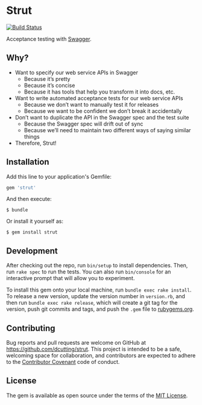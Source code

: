 # Strut

[![Build Status](https://travis-ci.org/dcutting/strut.svg?branch=master)](https://travis-ci.org/dcutting/strut)

Acceptance testing with [Swagger](http://swagger.io).

## Why?

* Want to specify our web service APIs in Swagger
	- Because it’s pretty
	- Because it’s concise
	- Because it has tools that help you transform it into docs, etc.
* Want to write automated acceptance tests for our web service APIs
	- Because we don’t want to manually test it for releases
	- Because we want to be confident we don’t break it accidentally
* Don’t want to duplicate the API in the Swagger spec and the test suite
	- Because the Swagger spec will drift out of sync
	- Because we’ll need to maintain two different ways of saying similar things
* Therefore, Strut!

## Installation

Add this line to your application's Gemfile:

```ruby
gem 'strut'
```

And then execute:

    $ bundle

Or install it yourself as:

    $ gem install strut

## Development

After checking out the repo, run `bin/setup` to install dependencies. Then, run `rake spec` to run the tests. You can also run `bin/console` for an interactive prompt that will allow you to experiment.

To install this gem onto your local machine, run `bundle exec rake install`. To release a new version, update the version number in `version.rb`, and then run `bundle exec rake release`, which will create a git tag for the version, push git commits and tags, and push the `.gem` file to [rubygems.org](https://rubygems.org).

## Contributing

Bug reports and pull requests are welcome on GitHub at https://github.com/dcutting/strut. This project is intended to be a safe, welcoming space for collaboration, and contributors are expected to adhere to the [Contributor Covenant](http://contributor-covenant.org) code of conduct.

## License

The gem is available as open source under the terms of the [MIT License](http://opensource.org/licenses/MIT).
